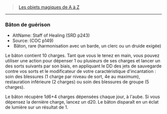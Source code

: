 ﻿---
!MagicItem
Type: Bâton
Rarity: rare
Attunement: harmonisation avec un barde, un clerc ou un druide exigée
Id: magicitems_az_hd.md#bâton-de-guérison
ParentLink: magicitems_az_hd.md#les-objets-magiques-de-a-à-z
Name: Bâton de guérison
ParentName: Les objets magiques de A à Z
NameLevel: 3
AltName: Staff of Healing (SRD p243)
Source: (COC p149)
Attributes:
  Name: Bâton de guérison
  Markdown: >+
    ### <!--Name-->Bâton de guérison<!--/Name-->


    - AltName: <!--AltName-->Staff of Healing (SRD p243)<!--/AltName-->

    - Source: <!--Source-->(COC p149)<!--/Source-->

    -  <!--Type-->Bâton<!--/Type-->, <!--Rarity-->rare<!--/Rarity--> (<!--Attunement-->harmonisation avec un barde, un clerc ou un druide exigée<!--/Attunement-->)


    Le bâton contient 10 charges. Tant que vous le tenez en main, vous pouvez utiliser une action pour dépenser 1 ou plusieurs de ses charges et lancer un des sorts suivants par son biais, en appliquant le DD des jets de sauvegarde contre vos sorts et le modificateur de votre caractéristique d'incantation : soin des blessures (1 charge par niveau de sort, 4e au maximum), restauration inférieure (2 charges) ou soin des blessures de groupe (5 charges).


    Le bâton récupère 1d6+4 charges dépensées chaque jour, à l'aube. Si vous dépensez la dernière charge, lancez un d20. Le bâton disparaît en un éclat de lumière sur un résultat de 1.

  AltName: Staff of Healing (SRD p243)
  Source: (COC p149)
  Type: Bâton
  Rarity: rare
  Attunement: harmonisation avec un barde, un clerc ou un druide exigée
AttributesDictionary: >+
  Name: Bâton de guérison

  Markdown: >+

    ### <!--Name-->Bâton de guérison<!--/Name-->





    - AltName: <!--AltName-->Staff of Healing (SRD p243)<!--/AltName-->



    - Source: <!--Source-->(COC p149)<!--/Source-->



    -  <!--Type-->Bâton<!--/Type-->, <!--Rarity-->rare<!--/Rarity--> (<!--Attunement-->harmonisation avec un barde, un clerc ou un druide exigée<!--/Attunement-->)





    Le bâton contient 10 charges. Tant que vous le tenez en main, vous pouvez utiliser une action pour dépenser 1 ou plusieurs de ses charges et lancer un des sorts suivants par son biais, en appliquant le DD des jets de sauvegarde contre vos sorts et le modificateur de votre caractéristique d'incantation : soin des blessures (1 charge par niveau de sort, 4e au maximum), restauration inférieure (2 charges) ou soin des blessures de groupe (5 charges).





    Le bâton récupère 1d6+4 charges dépensées chaque jour, à l'aube. Si vous dépensez la dernière charge, lancez un d20. Le bâton disparaît en un éclat de lumière sur un résultat de 1.



  AltName: Staff of Healing (SRD p243)

  Source: (COC p149)

  Type: Bâton

  Rarity: rare

  Attunement: harmonisation avec un barde, un clerc ou un druide exigée

---
> [Les objets magiques de A à Z](hd_magicitems_az_les_objets_magiques_de_a_a_z.md)

---

### Bâton de guérison

- AltName: Staff of Healing (SRD p243)
- Source: (COC p149)
-  Bâton, rare (harmonisation avec un barde, un clerc ou un druide exigée)

Le bâton contient 10 charges. Tant que vous le tenez en main, vous pouvez utiliser une action pour dépenser 1 ou plusieurs de ses charges et lancer un des sorts suivants par son biais, en appliquant le DD des jets de sauvegarde contre vos sorts et le modificateur de votre caractéristique d'incantation : soin des blessures (1 charge par niveau de sort, 4e au maximum), restauration inférieure (2 charges) ou soin des blessures de groupe (5 charges).

Le bâton récupère 1d6+4 charges dépensées chaque jour, à l'aube. Si vous dépensez la dernière charge, lancez un d20. Le bâton disparaît en un éclat de lumière sur un résultat de 1.


